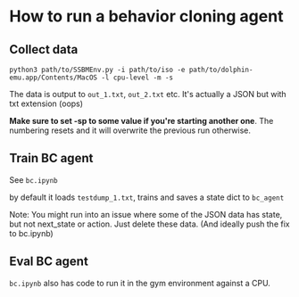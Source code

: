 # How to run a behavior cloning agent

## Collect data

```
python3 path/to/SSBMEnv.py -i path/to/iso -e path/to/dolphin-emu.app/Contents/MacOS -l cpu-level -m -s
```

The data is output to `out_1.txt`, `out_2.txt` etc. It's actually a JSON but with txt extension (oops)

**Make sure to set -sp to some value if you're starting another one**.
The numbering resets and it will overwrite the previous run otherwise.

## Train BC agent

See `bc.ipynb`

by default it loads `testdump_1.txt`, trains and saves a state dict to `bc_agent`

Note: You might run into an issue where some of the JSON data
has state, but not next_state or action. Just delete these data.
(And ideally push the fix to bc.ipynb)

## Eval BC agent

`bc.ipynb` also has code to run it in the gym environment against a CPU.
